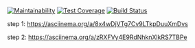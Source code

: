 [![Maintainability](https://api.codeclimate.com/v1/badges/8332fd0067c294821851/maintainability)](https://codeclimate.com/github/JuliaStrelkova/project-lvl2-s427/maintainability)
[![Test Coverage](https://api.codeclimate.com/v1/badges/8332fd0067c294821851/test_coverage)](https://codeclimate.com/github/JuliaStrelkova/project-lvl2-s427/test_coverage)
[![Build Status](https://travis-ci.org/JuliaStrelkova/project-lvl1-s252.svg?branch=master)](https://travis-ci.org/JuliaStrelkova/project-lvl2-s427)

step 1: https://asciinema.org/a/8x4wDjVTg7Cv9LTkpDuuXmDvs

step 2: https://asciinema.org/a/zRXFVy4E9RdNhknXlkRS7TBPe
